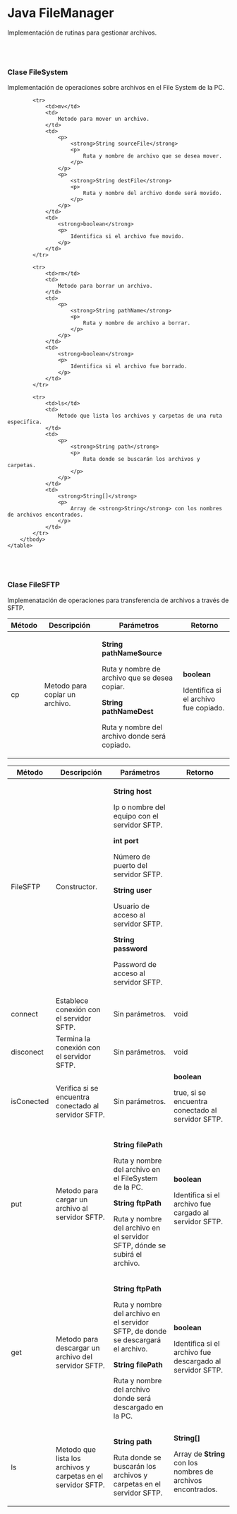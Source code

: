 <h1>Java FileManager</h1>
<p>
	Implementación de rutinas para gestionar archivos.
</p>

<br><br>

<div>
	<h3>Clase FileSystem</h3>
	<p>
		Implementación de operaciones sobre archivos en el File System de la PC.
	</p>
	<table>
		<thead>
			<tr>
				<th>Método</th>
				<th>Descripción</th>
				<th>Parámetros</th>
				<th>Retorno</th>
			</tr>
		</thead>
		<tbody>
			<tr>
				<td>cp</td>
				<td>
					Metodo para copiar un archivo.
				</td>
				<td>
					<p>
						<strong>String pathNameSource</strong>
						<p>
							Ruta y nombre de archivo que se desea copiar.
						</p>
					</p>
					<p>
						<strong>String pathNameDest</strong>
						<p>
							Ruta y nombre del archivo donde será copiado.
						</p>
					</p>
				</td>
				<td>
					<strong>boolean</strong>
					<p>
						Identifica si el archivo fue copiado.
					</p>
				</td>
			</tr>

			<tr>
				<td>mv</td>
				<td>
					Metodo para mover un archivo.
				</td>
				<td>
					<p>
						<strong>String sourceFile</strong>
						<p>
							Ruta y nombre de archivo que se desea mover.
						</p>
					</p>
					<p>
						<strong>String destFile</strong>
						<p>
							Ruta y nombre del archivo donde será movido.
						</p>
					</p>
				</td>
				<td>
					<strong>boolean</strong>
					<p>
						Identifica si el archivo fue movido.
					</p>
				</td>
			</tr>

			<tr>
				<td>rm</td>
				<td>
					Metodo para borrar un archivo.
				</td>
				<td>
					<p>
						<strong>String pathName</strong>
						<p>
							Ruta y nombre de archivo a borrar.
						</p>
					</p>
				</td>
				<td>
					<strong>boolean</strong>
					<p>
						Identifica si el archivo fue borrado.
					</p>
				</td>
			</tr>

			<tr>
				<td>ls</td>
				<td>
					Metodo que lista los archivos y carpetas de una ruta especifica.
				</td>
				<td>
					<p>
						<strong>String path</strong>
						<p>
							Ruta donde se buscarán los archivos y carpetas.
						</p>
					</p>
				</td>
				<td>
					<strong>String[]</strong>
					<p>
						Array de <strong>String</strong> con los nombres de archivos encontrados.
					</p>
				</td>
			</tr>
		</tbody>
	</table>
</div>

<br><br>

<div>
	<h3>Clase FileSFTP</h3>
	<p>
		Implemenatación de operaciones para transferencia de archivos a través de SFTP.
	</p>
	<table>
		<thead>
			<tr>
				<th>Método</th>
				<th>Descripción</th>
				<th>Parámetros</th>
				<th>Retorno</th>
			</tr>
		</thead>
		<tbody>
			<tr>
				<td>FileSFTP</td>
				<td>
					Constructor.
				</td>
				<td>
					<p>
						<strong>String host</strong>
						<div>
							Ip o nombre del equipo con el servidor SFTP.
						</div>
					</p>
					<p>
						<strong>int port</strong>
						<div>
							Número de puerto del servidor SFTP.
						</div>
					</p>
					<p>
						<strong>String user</strong>
						<div>
							Usuario de acceso al servidor SFTP.
						</div>
					</p>
					<p>
						<strong>String password</strong>
						<div>
							Password de acceso al servidor SFTP.
						</div>
					</p>
				</td>
				<td></td>
			</tr>
			<tr>
				<td>connect</td>
				<td>
					Establece conexión con el servidor SFTP.
				</td>
				<td>
					Sin parámetros.
				</td>
				<td>
					void
				</td>
			</tr>
			<tr>
				<td>disconect</td>
				<td>
					Termina la conexión con el servidor SFTP.
				</td>
				<td>
					Sin parámetros.
				</td>
				<td>
					void
				</td>
			</tr>
			<tr>
				<td>isConected</td>
				<td>
					Verifica si se encuentra conectado al servidor SFTP.
				</td>
				<td>
					Sin parámetros.
				</td>
				<td>
					<strong>boolean</strong>
					<p>
						true, si se encuentra conectado al servidor SFTP.
					</p>
				</td>
			</tr>
			<tr>
				<td>put</td>
				<td>
					Metodo para cargar un archivo al servidor SFTP.
				</td>
				<td>
					<p>
						<strong>String filePath</strong>
						<p>
							Ruta y nombre del archivo en el FileSystem de la PC.
						</p>
					</p>
					<p>
						<strong>String ftpPath</strong>
						<p>
							Ruta y nombre del archivo en el servidor SFTP, dónde se subirá el archivo.
						</p>
					</p>
				</td>
				<td>
					<strong>boolean</strong>
					<p>
						Identifica si el archivo fue cargado al servidor SFTP.
					</p>
				</td>
			</tr>
			<tr>
				<td>get</td>
				<td>
					Metodo para descargar un archivo del servidor SFTP.
				</td>
				<td>
					<p>
						<strong>String ftpPath</strong>
						<p>
							Ruta y nombre del archivo en el servidor SFTP, de donde se descargará el archivo.
						</p>
					</p>
					<p>
						<strong>String filePath</strong>
						<p>
							Ruta y nombre del archivo donde será descargado en la PC.
						</p>
					</p>
				</td>
				<td>
					<strong>boolean</strong>
					<p>
						Identifica si el archivo fue descargado al servidor SFTP.
					</p>
				</td>
			</tr>
			<tr>
				<td>ls</td>
				<td>
					Metodo que lista los archivos y carpetas en el servidor SFTP.
				</td>
				<td>
					<p>
						<strong>String path</strong>
						<p>
							Ruta donde se buscarán los archivos y carpetas en el servidor SFTP.
						</p>
					</p>
				</td>
				<td>
					<strong>String[]</strong>
					<p>
						Array de <strong>String</strong> con los nombres de archivos encontrados.
					</p>
				</td>
			</tr>
		</tbody>
	</table>
</div>